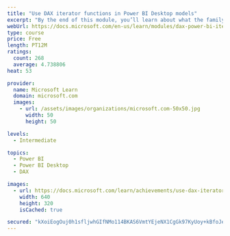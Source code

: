```yaml
---
title: "Use DAX iterator functions in Power BI Desktop models"
excerpt: "By the end of this module, you’ll learn about what the family of iterator functions can do and how to use them in your DAX calculations. Calculations will include custom summarizations, ranking, and concatenation."
webUrl: https://docs.microsoft.com/en-us/learn/modules/dax-power-bi-iterator-functions/
type: course
price: Free
length: PT12M
ratings:
  count: 268
  average: 4.738806
heat: 53

provider:
  name: Microsoft Learn
  domain: microsoft.com
  images:
    - url: /assets/images/organizations/microsoft.com-50x50.jpg
      width: 50
      height: 50

levels:
  - Intermediate

topics:
  - Power BI
  - Power BI Desktop
  - DAX

images:
  - url: https://docs.microsoft.com/learn/achievements/use-dax-iterator-functions-power-bi-desktop-social.png
    width: 640
    height: 320
    isCached: true

secured: "kXoiEogOuj0h1sfljwhGIfNMo114BKAS6VmtYEjeNX1CgGk97KyUoy+kBfoJeuUNtbZndLXpUqsDq5dgrZFmwLtN9GlrBk5W3fM8NedJhv9UQXo8OfLxOTfDZa4VDX5cw8MPeMtu6KanjxO880b7ZBW0FS897de3JomqpTX6Adf1cMpTp1FK+yCkduzjljl21W+bon+mKa8E52q2ItmiuOItkhVTpkrfeZhNyL/jzjuIx18XvmgKl0sOwBEKx+8J9EO8jQw2VI4RVwKAlwvGa60mvZF5oMVLfqJM+UU88VK0vl7FOkhVDpR6vLDEzjDj0BO1hWVHjaMQzA8kL88gqD/PZiTL+kFl8LodBbsw4caE6ZRXYqCP0b+Fls3nfhTgZg7Bcf1wh/xo9xDL80E4xZLRN7eZWqJpCVEDDWg5FdI=;t91gCtCOwjEzjyscTVsmVA=="
---
```


